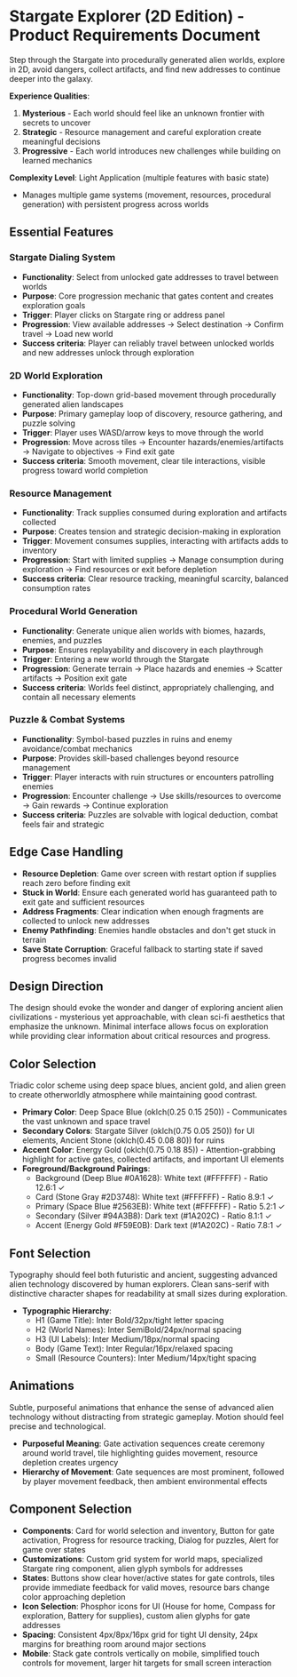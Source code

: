 # Stargate Explorer (2D Edition) - Product Requirements Document

Step through the Stargate into procedurally generated alien worlds, explore in 2D, avoid dangers, collect artifacts, and find new addresses to continue deeper into the galaxy.

**Experience Qualities**: 
1. **Mysterious** - Each world should feel like an unknown frontier with secrets to uncover
2. **Strategic** - Resource management and careful exploration create meaningful decisions  
3. **Progressive** - Each world introduces new challenges while building on learned mechanics

**Complexity Level**: Light Application (multiple features with basic state)
- Manages multiple game systems (movement, resources, procedural generation) with persistent progress across worlds

## Essential Features

### Stargate Dialing System
- **Functionality**: Select from unlocked gate addresses to travel between worlds
- **Purpose**: Core progression mechanic that gates content and creates exploration goals
- **Trigger**: Player clicks on Stargate ring or address panel 
- **Progression**: View available addresses → Select destination → Confirm travel → Load new world
- **Success criteria**: Player can reliably travel between unlocked worlds and new addresses unlock through exploration

### 2D World Exploration
- **Functionality**: Top-down grid-based movement through procedurally generated alien landscapes
- **Purpose**: Primary gameplay loop of discovery, resource gathering, and puzzle solving
- **Trigger**: Player uses WASD/arrow keys to move through the world
- **Progression**: Move across tiles → Encounter hazards/enemies/artifacts → Navigate to objectives → Find exit gate
- **Success criteria**: Smooth movement, clear tile interactions, visible progress toward world completion

### Resource Management
- **Functionality**: Track supplies consumed during exploration and artifacts collected
- **Purpose**: Creates tension and strategic decision-making in exploration
- **Trigger**: Movement consumes supplies, interacting with artifacts adds to inventory
- **Progression**: Start with limited supplies → Manage consumption during exploration → Find resources or exit before depletion
- **Success criteria**: Clear resource tracking, meaningful scarcity, balanced consumption rates

### Procedural World Generation
- **Functionality**: Generate unique alien worlds with biomes, hazards, enemies, and puzzles
- **Purpose**: Ensures replayability and discovery in each playthrough
- **Trigger**: Entering a new world through the Stargate
- **Progression**: Generate terrain → Place hazards and enemies → Scatter artifacts → Position exit gate
- **Success criteria**: Worlds feel distinct, appropriately challenging, and contain all necessary elements

### Puzzle & Combat Systems
- **Functionality**: Symbol-based puzzles in ruins and enemy avoidance/combat mechanics
- **Purpose**: Provides skill-based challenges beyond resource management
- **Trigger**: Player interacts with ruin structures or encounters patrolling enemies
- **Progression**: Encounter challenge → Use skills/resources to overcome → Gain rewards → Continue exploration
- **Success criteria**: Puzzles are solvable with logical deduction, combat feels fair and strategic

## Edge Case Handling

- **Resource Depletion**: Game over screen with restart option if supplies reach zero before finding exit
- **Stuck in World**: Ensure each generated world has guaranteed path to exit gate and sufficient resources
- **Address Fragments**: Clear indication when enough fragments are collected to unlock new addresses
- **Enemy Pathfinding**: Enemies handle obstacles and don't get stuck in terrain
- **Save State Corruption**: Graceful fallback to starting state if saved progress becomes invalid

## Design Direction

The design should evoke the wonder and danger of exploring ancient alien civilizations - mysterious yet approachable, with clean sci-fi aesthetics that emphasize the unknown. Minimal interface allows focus on exploration while providing clear information about critical resources and progress.

## Color Selection

Triadic color scheme using deep space blues, ancient gold, and alien green to create otherworldly atmosphere while maintaining good contrast.

- **Primary Color**: Deep Space Blue (oklch(0.25 0.15 250)) - Communicates the vast unknown and space travel
- **Secondary Colors**: Stargate Silver (oklch(0.75 0.05 250)) for UI elements, Ancient Stone (oklch(0.45 0.08 80)) for ruins
- **Accent Color**: Energy Gold (oklch(0.75 0.18 85)) - Attention-grabbing highlight for active gates, collected artifacts, and important UI elements
- **Foreground/Background Pairings**: 
  - Background (Deep Blue #0A1628): White text (#FFFFFF) - Ratio 12.6:1 ✓
  - Card (Stone Gray #2D3748): White text (#FFFFFF) - Ratio 8.9:1 ✓
  - Primary (Space Blue #2563EB): White text (#FFFFFF) - Ratio 5.2:1 ✓
  - Secondary (Silver #94A3B8): Dark text (#1A202C) - Ratio 8.1:1 ✓
  - Accent (Energy Gold #F59E0B): Dark text (#1A202C) - Ratio 7.8:1 ✓

## Font Selection

Typography should feel both futuristic and ancient, suggesting advanced alien technology discovered by human explorers. Clean sans-serif with distinctive character shapes for readability at small sizes during exploration.

- **Typographic Hierarchy**: 
  - H1 (Game Title): Inter Bold/32px/tight letter spacing
  - H2 (World Names): Inter SemiBold/24px/normal spacing  
  - H3 (UI Labels): Inter Medium/18px/normal spacing
  - Body (Game Text): Inter Regular/16px/relaxed spacing
  - Small (Resource Counters): Inter Medium/14px/tight spacing

## Animations

Subtle, purposeful animations that enhance the sense of advanced alien technology without distracting from strategic gameplay. Motion should feel precise and technological.

- **Purposeful Meaning**: Gate activation sequences create ceremony around world travel, tile highlighting guides movement, resource depletion creates urgency
- **Hierarchy of Movement**: Gate sequences are most prominent, followed by player movement feedback, then ambient environmental effects

## Component Selection

- **Components**: Card for world selection and inventory, Button for gate activation, Progress for resource tracking, Dialog for puzzles, Alert for game over states
- **Customizations**: Custom grid system for world maps, specialized Stargate ring component, alien glyph symbols for addresses
- **States**: Buttons show clear hover/active states for gate controls, tiles provide immediate feedback for valid moves, resource bars change color approaching depletion
- **Icon Selection**: Phosphor icons for UI (House for home, Compass for exploration, Battery for supplies), custom alien glyphs for gate addresses
- **Spacing**: Consistent 4px/8px/16px grid for tight UI density, 24px margins for breathing room around major sections
- **Mobile**: Stack gate controls vertically on mobile, simplified touch controls for movement, larger hit targets for small screen interaction